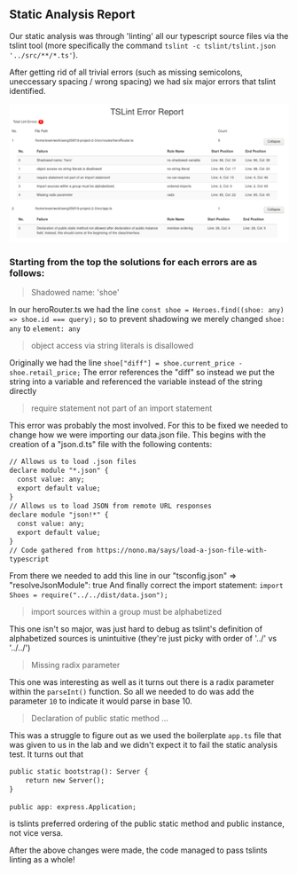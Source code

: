 ## Static Analysis Report
Our static analysis was through 'linting' all our typescript source files via the tslint tool (more specifically the command `tslint -c tslint/tslint.json '../src/**/*.ts'`).  

After getting rid of all trivial errors (such as missing semicolons, uneccessary spacing / wrong spacing) we had six major errors that tslint identified.

![alt-text](./tslint_report.png "tslint report")

### Starting from the top the solutions for each errors are as follows:

> Shadowed name: 'shoe'  

In our heroRouter.ts we had the line
`const shoe = Heroes.find((shoe: any) => shoe.id === query);`
so to prevent shadowing we merely changed `shoe: any` to `element: any`

> object access via string literals is disallowed  

Originally we had the line 
`shoe["diff"] = shoe.current_price - shoe.retail_price;`
The error references the "diff" so instead we put the string into a variable and referenced the variable instead of the string directly

> require statement not part of an import statement  

This error was probably the most involved. For this to be fixed we needed to change how we were importing our data.json file. This begins with the creation of a "json.d.ts" file with the following contents:
```
// Allows us to load .json files
declare module "*.json" {
  const value: any;
  export default value;
}
// Allows us to load JSON from remote URL responses
declare module "json!*" {
  const value: any;
  export default value;
}
// Code gathered from https://nono.ma/says/load-a-json-file-with-typescript
```
From there we needed to add this line in our "tsconfig.json" => "resolveJsonModule": true
And finally correct the import statement: `import Shoes = require("../../dist/data.json");`

> import sources within a group must be alphabetized  

This one isn't so major, was just hard to debug as tslint's definition of alphabetized sources is unintuitive (they're just picky with order of '../' vs '../../')

> Missing radix parameter  

This one was interesting as well as it turns out there is a radix parameter within the `parseInt()` function. So all we needed to do was add the parameter `10` to indicate it would parse in base 10.

> Declaration of public static method ...  

This was a struggle to figure out as we used the boilerplate `app.ts` file that was given to us in the lab and we didn't expect it to fail the static analysis test. It turns out that 
```
public static bootstrap(): Server {
    return new Server();
}

public app: express.Application; 
```
is tslints preferred ordering of the public static method and public instance, not vice versa. 

After the above changes were made, the code managed to pass tslints linting as a whole!
